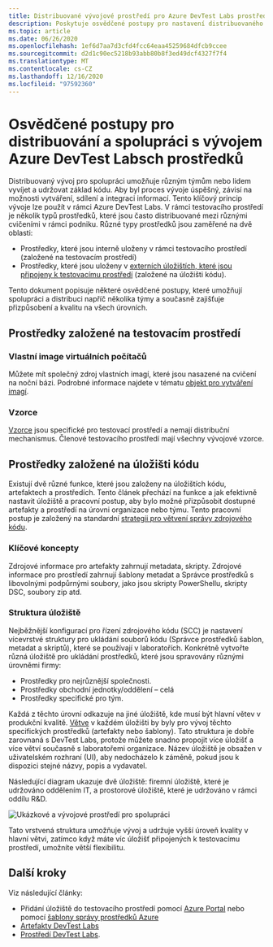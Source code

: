 ```yaml
---
title: Distribuované vývojové prostředí pro Azure DevTest Labs prostředky
description: Poskytuje osvědčené postupy pro nastavení distribuovaného prostředí pro vývoj a spolupráci pro vývoj prostředků DevTest Labs.
ms.topic: article
ms.date: 06/26/2020
ms.openlocfilehash: 1ef6d7aa7d3cfd4fcc64eaa45259684dfcb9ccee
ms.sourcegitcommit: d2d1c90ec5218b93abb80b8f3ed49dcf4327f7f4
ms.translationtype: MT
ms.contentlocale: cs-CZ
ms.lasthandoff: 12/16/2020
ms.locfileid: "97592360"
---
```

# <a name="best-practices-for-distributed-and-collaborative-development-of-azure-devtest-labs-resources"></a>Osvědčené postupy pro distribuování a spolupráci s vývojem Azure DevTest Labsch prostředků
Distribuovaný vývoj pro spolupráci umožňuje různým týmům nebo lidem vyvíjet a udržovat základ kódu. Aby byl proces vývoje úspěšný, závisí na možnosti vytváření, sdílení a integraci informací. Tento klíčový princip vývoje lze použít v rámci Azure DevTest Labs. V rámci testovacího prostředí je několik typů prostředků, které jsou často distribuované mezi různými cvičeními v rámci podniku. Různé typy prostředků jsou zaměřené na dvě oblasti:

- Prostředky, které jsou interně uloženy v rámci testovacího prostředí (založené na testovacím prostředí)
- Prostředky, které jsou uloženy v [externích úložištích, které jsou připojeny k testovacímu prostředí](devtest-lab-add-artifact-repo.md) (založené na úložišti kódu). 

Tento dokument popisuje některé osvědčené postupy, které umožňují spolupráci a distribuci napříč několika týmy a současně zajišťuje přizpůsobení a kvalitu na všech úrovních.

## <a name="lab-based-resources"></a>Prostředky založené na testovacím prostředí

### <a name="custom-virtual-machine-images"></a>Vlastní image virtuálních počítačů
Můžete mít společný zdroj vlastních imagí, které jsou nasazené na cvičení na noční bázi. Podrobné informace najdete v tématu [objekt pro vytváření imagí](image-factory-create.md).    

### <a name="formulas"></a>Vzorce
[Vzorce](devtest-lab-manage-formulas.md) jsou specifické pro testovací prostředí a nemají distribuční mechanismus. Členové testovacího prostředí mají všechny vývojové vzorce. 

## <a name="code-repository-based-resources"></a>Prostředky založené na úložišti kódu
Existují dvě různé funkce, které jsou založeny na úložištích kódu, artefaktech a prostředích. Tento článek přechází na funkce a jak efektivně nastavit úložiště a pracovní postup, aby bylo možné přizpůsobit dostupné artefakty a prostředí na úrovni organizace nebo týmu.  Tento pracovní postup je založený na standardní [strategii pro větvení správy zdrojového kódu](/azure/devops/repos/tfvc/branching-strategies-with-tfvc?view=azure-devops). 

### <a name="key-concepts"></a>Klíčové koncepty
Zdrojové informace pro artefakty zahrnují metadata, skripty. Zdrojové informace pro prostředí zahrnují šablony metadat a Správce prostředků s libovolnými podpůrnými soubory, jako jsou skripty PowerShellu, skripty DSC, soubory zip atd.  

### <a name="repository-structure"></a>Struktura úložiště  
Nejběžnější konfigurací pro řízení zdrojového kódu (SCC) je nastavení vícevrstvé struktury pro ukládání souborů kódu (Správce prostředků šablon, metadat a skriptů), které se používají v laboratořích. Konkrétně vytvořte různá úložiště pro ukládání prostředků, které jsou spravovány různými úrovněmi firmy:   

- Prostředky pro nejrůznější společnosti.
- Prostředky obchodní jednotky/oddělení – celá
- Prostředky specifické pro tým.

Každá z těchto úrovní odkazuje na jiné úložiště, kde musí být hlavní větev v produkční kvalitě. [Větve](/azure/devops/repos/git/git-branching-guidance?view=azure-devops) v každém úložišti by byly pro vývoj těchto specifických prostředků (artefakty nebo šablony). Tato struktura je dobře zarovnaná s DevTest Labs, protože můžete snadno propojit více úložišť a více větví současně s laboratořemi organizace. Název úložiště je obsažen v uživatelském rozhraní (UI), aby nedocházelo k záměně, pokud jsou k dispozici stejné názvy, popis a vydavatel.
     
Následující diagram ukazuje dvě úložiště: firemní úložiště, které je udržováno oddělením IT, a prostorové úložiště, které je udržováno v rámci oddílu R&D.

![Ukázkové a vývojové prostředí pro spolupráci](./media/best-practices-distributive-collaborative-dev-env/distributive-collaborative-dev-env.png)
   
Tato vrstvená struktura umožňuje vývoj a udržuje vyšší úroveň kvality v hlavní větvi, zatímco když máte víc úložišť připojených k testovacímu prostředí, umožníte větší flexibilitu.

## <a name="next-steps"></a>Další kroky    
Viz následující články:

- Přidání úložiště do testovacího prostředí pomocí [Azure Portal](devtest-lab-add-artifact-repo.md) nebo pomocí [šablony správy prostředků Azure](add-artifact-repository.md)
- [Artefakty DevTest Labs](devtest-lab-artifact-author.md)
- [Prostředí DevTest Labs](devtest-lab-create-environment-from-arm.md).

